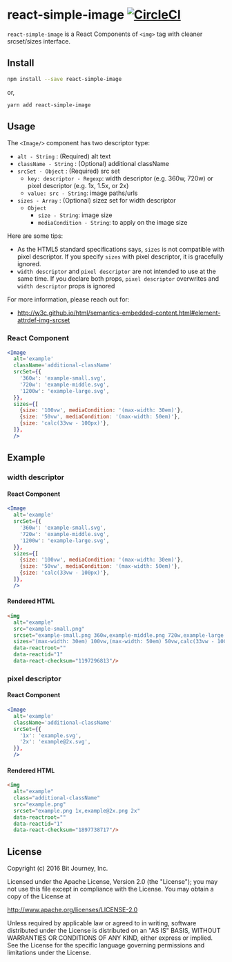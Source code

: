# react-simple-image [![CircleCI](https://circleci.com/gh/bitjourney/react-simple-image/tree/master.svg?style=svg)](https://circleci.com/gh/bitjourney/react-simple-image/tree/master)

`react-simple-image` is a React Components of `<img>` tag with cleaner srcset/sizes interface.

## Install

```bash
npm install --save react-simple-image
```

or,

```bash
yarn add react-simple-image
```

## Usage

The `<Image/>` component has two descriptor type:

- `alt - String` : (Required) alt text
- `className - String` : (Optional) additional className
- `srcSet - Object` : (Required) src set
  - `key: descriptor - Regexp`: width descriptor (e.g. 360w, 720w) or pixel descriptor (e.g. 1x, 1.5x, or 2x)
  - `value: src - String`: image paths/urls
- `sizes - Array` : (Optional) sizez set for width descriptor
  - `Object`
    - `size - String`: image size
    - `mediaCondition - String`: to apply on the image size

Here are some tips:

- As the HTML5 standard specifications says, `sizes` is not compatible with pixel descriptor. If you specify `sizes` with pixel descriptor, it is gracefully ignored.
- `width descriptor` and `pixel descriptor` are not intended to use at the same time. If you declare both props, `pixel descriptor` overwrites and `width descriptor` props is ignored

For more information, please reach out for:

- http://w3c.github.io/html/semantics-embedded-content.html#element-attrdef-img-srcset

### React Component

```jsx
<Image
  alt='example'
  className='additional-className'
  srcSet={{
    '360w': 'example-small.svg',
    '720w': 'example-middle.svg',
    '1200w': 'example-large.svg',
  }},
  sizes={[
    {size: '100vw', mediaCondition: '(max-width: 30em)'},
    {size: '50vw', mediaCondition: '(max-width: 50em)'},
    {size: 'calc(33vw - 100px)'},
  ]},
  />
```

## Example

### width descriptor

#### React Component

```jsx
<Image
  alt='example'
  srcSet={{
    '360w': 'example-small.svg',
    '720w': 'example-middle.svg',
    '1200w': 'example-large.svg',
  }},
  sizes={[
    {size: '100vw', mediaCondition: '(max-width: 30em)'},
    {size: '50vw', mediaCondition: '(max-width: 50em)'},
    {size: 'calc(33vw - 100px)'},
  ]},
  />
```

#### Rendered HTML

```html
<img 
  alt="example" 
  src="example-small.png" 
  srcset="example-small.png 360w,example-middle.png 720w,example-large.png 1200w" 
  sizes="(max-width: 30em) 100vw,(max-width: 50em) 50vw,calc(33vw - 100px)" 
  data-reactroot="" 
  data-reactid="1" 
  data-react-checksum="1197296813"/>
```

### pixel descriptor

#### React Component

```jsx
<Image
  alt='example'
  className='additional-className'
  srcSet={{
    '1x': 'example.svg',
    '2x': 'example@2x.svg',
  }},
  />
```

#### Rendered HTML

```html
<img 
  alt="example" 
  class="additional-className" 
  src="example.png" 
  srcset="example.png 1x,example@2x.png 2x" 
  data-reactroot="" 
  data-reactid="1" 
  data-react-checksum="1897738717"/>
```

## License

Copyright (c) 2016 Bit Journey, Inc.

Licensed under the Apache License, Version 2.0 (the "License");
you may not use this file except in compliance with the License.
You may obtain a copy of the License at

http://www.apache.org/licenses/LICENSE-2.0

Unless required by applicable law or agreed to in writing, software
distributed under the License is distributed on an "AS IS" BASIS,
WITHOUT WARRANTIES OR CONDITIONS OF ANY KIND, either express or implied.
See the License for the specific language governing permissions and
limitations under the License.
